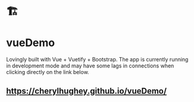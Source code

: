 # 🏗

# vueDemo
Lovingly built with Vue + Vuetify + Bootstrap. The app is currently running in development mode and may have some lags in connections when clicking directly on the link below.

## https://cherylhughey.github.io/vueDemo/
